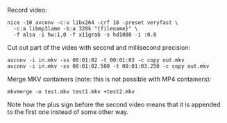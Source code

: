 
Record video:

    nice -10 avconv -c:v libx264 -crf 18 -preset veryfast \
      -c:a libmp3lame -b:a 320k "{filename}" \
      -f alsa -i hw:1,0 -f x11grab -s hd1080 -i :0.0

Cut out part of the video with second and millisecond precision:

    avconv -i in.mkv -ss 00:01:02 -t 00:01:03 -c copy out.mkv
    avconv -i in.mkv -ss 00:01:02.500 -t 00:01:03.250 -c copy out.mkv

Merge MKV containers (note: this is not possible with MP4 containers):

    mkvmerge -o test.mkv test1.mkv +test2.mkv
  
Note how the plus sign before the second video means that it is appended to the first one instead of some other way.
